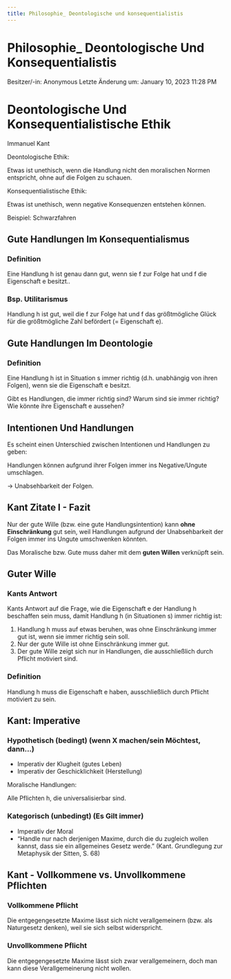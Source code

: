 ```yaml
---
title: Philosophie_ Deontologische und konsequentialistis
---
```

# Philosophie_ Deontologische Und Konsequentialistis

Besitzer/-in: Anonymous
Letzte Änderung um: January 10, 2023 11:28 PM

# Deontologische Und Konsequentialistische Ethik

Immanuel Kant

Deontologische Ethik:

Etwas ist unethisch, wenn die Handlung nicht den moralischen Normen entspricht, ohne auf die Folgen zu schauen.

Konsequentialistische Ethik:

Etwas ist unethisch, wenn negative Konsequenzen entstehen können.

Beispiel: Schwarzfahren

## Gute Handlungen Im Konsequentialismus

### Definition

Eine Handlung h ist genau dann gut, wenn sie f zur Folge hat und f die Eigenschaft e besitzt..

### Bsp. Utilitarismus

Handlung h ist gut, weil die f zur Folge hat und f das größtmögliche Glück für die größtmögliche Zahl befördert (= Eigenschaft e).

## Gute Handlungen Im Deontologie

### Definition

Eine Handlung h ist in Situation s immer richtig (d.h. unabhängig von ihren Folgen), wenn sie die Eigenschaft e besitzt.

Gibt es Handlungen, die immer richtig sind? Warum sind sie immer richtig? Wie könnte ihre Eigenschaft e aussehen?

## Intentionen Und Handlungen

Es scheint einen Unterschied zwischen Intentionen und Handlungen zu geben:

Handlungen können aufgrund ihrer Folgen immer ins Negative/Ungute umschlagen.

→ Unabsehbarkeit der Folgen.

## Kant Zitate I - Fazit

Nur der gute Wille (bzw. eine gute Handlungsintention) kann **ohne Einschränkung** gut sein, weil Handlungen aufgrund der Unabsehbarkeit der Folgen immer ins Ungute umschwenken könnten.

Das Moralische bzw. Gute muss daher mit dem **guten Willen** verknüpft sein.

## Guter Wille

### Kants Antwort

Kants Antwort auf die Frage, wie die Eigenschaft e der Handlung h beschaffen sein muss, damit Handlung h (in Situationen s) immer richtig ist:

1. Handlung h muss auf etwas beruhen, was ohne Einschränkung immer gut ist, wenn sie immer richtig sein soll.
2. Nur der gute Wille ist ohne Einschränkung immer gut.
3. Der gute Wille zeigt sich nur in Handlungen, die ausschließlich durch Pflicht motiviert sind.

### Definition

Handlung h muss die Eigenschaft e haben, ausschließlich durch Pflicht motiviert zu sein.

## Kant: Imperative

### Hypothetisch (bedingt) (wenn X machen/sein Möchtest, dann…)

- Imperativ der Klugheit (gutes Leben)
- Imperativ der Geschicklichkeit (Herstellung)

Moralische Handlungen:

Alle Pflichten h, die universalisierbar sind.

### Kategorisch (unbedingt) (Es Gilt immer)

- Imperativ der Moral
- “Handle nur nach derjenigen Maxime, durch die du zugleich wollen kannst, dass sie ein allgemeines Gesetz werde.” (Kant. Grundlegung zur Metaphysik der Sitten, S. 68)

## Kant - Vollkommene vs. Unvollkommene Pflichten

### Vollkommene Pflicht

Die entgegengesetzte Maxime lässt sich nicht verallgemeinern (bzw. als Naturgesetz denken), weil sie sich selbst widerspricht.

### Unvollkommene Pflicht

Die entgegengesetzte Maxime lässt sich zwar verallgemeinern, doch man kann diese Verallgemeinerung nicht wollen.